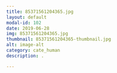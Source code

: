 ```yaml
---
title: 85371561204365.jpg
layout: default
modal-id: 102
date: 2019-06-28
img: 85371561204365.jpg
thumbnail: 85371561204365-thumbnail.jpg
alt: image-alt
category: cate_human
description: .

---
```

